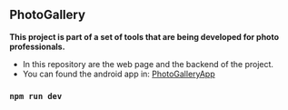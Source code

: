 ## PhotoGallery

**This project is part of a set of tools that are being developed for photo professionals.**
 * In this repository are the web page and the backend of the project.
 * You can found the android app in: [PhotoGalleryApp](https://github.com/hbcarlos/PhotoGalleryApp)

### `npm run dev`

